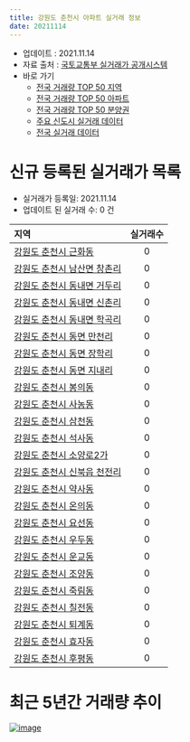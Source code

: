 ```yaml
---
title: 강원도 춘천시 아파트 실거래 정보
date: 20211114
---
```


* 업데이트 : 2021.11.14
* 자료 출처 : [국토교통부 실거래가 공개시스템](http://rt.molit.go.kr)
* 바로 가기
    * [전국 거래량 TOP 50 지역](https://apt-info.github.io/apt-trade-info/tr)
    * [전국 거래량 TOP 50 아파트](https://apt-info.github.io/apt-trade-info/ta)
    * [전국 거래량 TOP 50 분양권](https://apt-info.github.io/apt-trade-info/tb)
    * [주요 신도시 실거래 데이터](https://apt-info.github.io/apt-trade-info/newtown)
    * [전국 실거래 데이터](https://apt-info.github.io/apt-trade-info/all)



<script async src="https://pagead2.googlesyndication.com/pagead/js/adsbygoogle.js"></script>
<!-- 기본광고 -->
<ins class="adsbygoogle"
     style="display:block"
     data-ad-client="ca-pub-1142216861245946"
     data-ad-slot="4805727019"
     data-ad-format="auto"
     data-full-width-responsive="true"></ins>
<script>
     (adsbygoogle = window.adsbygoogle || []).push({});
</script>


# 신규 등록된 실거래가 목록

* 실거래가 등록일: 2021.11.14
* 업데이트 된 실거래 수: 0 건


|지역|실거래수|
|:---|:---:|
|[강원도 춘천시 근화동](https://apt-info.github.io/apt-trade-info/r1333)|0|
|[강원도 춘천시 남산면 창촌리](https://apt-info.github.io/apt-trade-info/r1338)|0|
|[강원도 춘천시 동내면 거두리](https://apt-info.github.io/apt-trade-info/r1340)|0|
|[강원도 춘천시 동내면 신촌리](https://apt-info.github.io/apt-trade-info/r3128)|0|
|[강원도 춘천시 동내면 학곡리](https://apt-info.github.io/apt-trade-info/r3084)|0|
|[강원도 춘천시 동면 만천리](https://apt-info.github.io/apt-trade-info/r1337)|0|
|[강원도 춘천시 동면 장학리](https://apt-info.github.io/apt-trade-info/r3085)|0|
|[강원도 춘천시 동면 지내리](https://apt-info.github.io/apt-trade-info/r1336)|0|
|[강원도 춘천시 봉의동](https://apt-info.github.io/apt-trade-info/r3234)|0|
|[강원도 춘천시 사농동](https://apt-info.github.io/apt-trade-info/r1325)|0|
|[강원도 춘천시 삼천동](https://apt-info.github.io/apt-trade-info/r3606)|0|
|[강원도 춘천시 석사동](https://apt-info.github.io/apt-trade-info/r1328)|0|
|[강원도 춘천시 소양로2가](https://apt-info.github.io/apt-trade-info/r1332)|0|
|[강원도 춘천시 신북읍 천전리](https://apt-info.github.io/apt-trade-info/r1335)|0|
|[강원도 춘천시 약사동](https://apt-info.github.io/apt-trade-info/r1339)|0|
|[강원도 춘천시 온의동](https://apt-info.github.io/apt-trade-info/r1334)|0|
|[강원도 춘천시 요선동](https://apt-info.github.io/apt-trade-info/r2893)|0|
|[강원도 춘천시 우두동](https://apt-info.github.io/apt-trade-info/r1324)|0|
|[강원도 춘천시 운교동](https://apt-info.github.io/apt-trade-info/r1331)|0|
|[강원도 춘천시 조양동](https://apt-info.github.io/apt-trade-info/r1322)|0|
|[강원도 춘천시 죽림동](https://apt-info.github.io/apt-trade-info/r1330)|0|
|[강원도 춘천시 칠전동](https://apt-info.github.io/apt-trade-info/r1329)|0|
|[강원도 춘천시 퇴계동](https://apt-info.github.io/apt-trade-info/r1327)|0|
|[강원도 춘천시 효자동](https://apt-info.github.io/apt-trade-info/r1323)|0|
|[강원도 춘천시 후평동](https://apt-info.github.io/apt-trade-info/r1326)|0|



<script async src="https://pagead2.googlesyndication.com/pagead/js/adsbygoogle.js"></script>
<!-- 기본광고 -->
<ins class="adsbygoogle"
     style="display:block"
     data-ad-client="ca-pub-1142216861245946"
     data-ad-slot="4805727019"
     data-ad-format="auto"
     data-full-width-responsive="true"></ins>
<script>
     (adsbygoogle = window.adsbygoogle || []).push({});
</script>


# 최근 5년간 거래량 추이


<div style="width:100%;">
    <canvas id="deal_progress" height="200"></canvas>
</div>

<script>
new Chart(document.getElementById("deal_progress"), {
    type: 'line',
    data: {
        labels: ['16.01','16.02','16.03','16.04','16.05','16.06','16.07','16.08','16.09','16.10','16.11','16.12','17.01','17.02','17.03','17.04','17.05','17.06','17.07','17.08','17.09','17.10','17.11','17.12','18.01','18.02','18.03','18.04','18.05','18.06','18.07','18.08','18.09','18.10','18.11','18.12','19.01','19.02','19.03','19.04','19.05','19.06','19.07','19.08','19.09','19.10','19.11','19.12','20.01','20.02','20.03','20.04','20.05','20.06','20.07','20.08','20.09','20.10','20.11','20.12','21.01','21.02','21.03','21.04','21.05','21.06','21.07','21.08','21.09','21.10','21.11'],
        datasets: [{
            label: '매매/분양권',
            data: [461,367,530,509,438,489,540,542,538,483,368,303,543,617,856,644,397,417,389,356,358,297,303,262,448,513,509,640,350,244,223,209,257,227,155,180,191,365,252,271,249,278,285,281,298,392,430,538,543,591,432,427,502,597,498,385,448,444,612,742,602,501,572,499,527,524,608,568,527,587,105],
            borderColor: "rgba(66, 133, 243, 1)",
            backgroundColor: "rgba(66, 133, 243, 0.05)",
            borderWidth: 1,
            pointRadius: 0,
            fill: false,
            lineTension: 0
        },{
            label: '전/월세',
            data: [326,306,312,266,226,219,299,246,249,260,255,260,253,321,246,234,223,199,213,272,252,247,303,234,371,292,314,294,249,231,291,229,218,294,205,242,284,292,221,208,192,170,159,200,203,273,333,349,420,431,329,353,242,253,325,322,293,279,258,292,303,287,252,383,209,232,338,344,388,337,92],
            borderColor: "rgba(255, 90, 0, 1)",
            backgroundColor: "rgba(255, 90, 0, 0.05)",
            borderWidth: 1,
            pointRadius: 0,
            fill: false,
            lineTension: 0
        },{
            label: '합계',
            data: [787,673,842,775,664,708,839,788,787,743,623,563,796,938,1102,878,620,616,602,628,610,544,606,496,819,805,823,934,599,475,514,438,475,521,360,422,475,657,473,479,441,448,444,481,501,665,763,887,963,1022,761,780,744,850,823,707,741,723,870,1034,905,788,824,882,736,756,946,912,915,924,197],
            borderColor: "rgba(0, 0, 0, 1)",
            backgroundColor: "rgba(0, 0, 0, 0.03)",
            borderWidth: 0.1,
            pointRadius: 0,
            fill: true,
            lineTension: 0
        }
        ]
    },
    options: {
        responsive: true,
        title: {
            display: false
        },
        tooltips: {
            mode: 'index',
            intersect: false
        },
        hover: {
            mode: 'nearest',
            intersect: true
        },
        scales: {
            xAxes: [{
                display: true,
                scaleLabel: {
                    display: true,
                    labelString: '년/월'
                }
            }],
            yAxes: [{
                display: true,
                ticks: {
                    suggestedMin: 0,
                },
                scaleLabel: {
                    display: true,
                    labelString: '실거래 수'
                }
            }]
        }
    }
});

</script>


[![image](https://apt-info.github.io/images/2020-01-03-apt-trade-info/1024x500.png)](https://play.google.com/store/apps/details?id=com.aptinfo.apttradeinfo)

